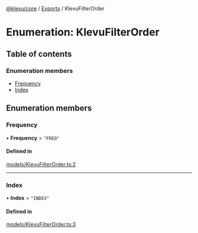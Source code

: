 [@klevu/core]() / [Exports](../modules.md) / KlevuFilterOrder

# Enumeration: KlevuFilterOrder

## Table of contents

### Enumeration members

- [Frequency](KlevuFilterOrder.md#frequency)
- [Index](KlevuFilterOrder.md#index)

## Enumeration members

### Frequency

• **Frequency** = `"FREQ"`

#### Defined in

[models/KlevuFilterOrder.ts:2](https://github.com/klevultd/frontend-sdk/blob/59ea899/packages/klevu-core/src/models/KlevuFilterOrder.ts#L2)

___

### Index

• **Index** = `"INDEX"`

#### Defined in

[models/KlevuFilterOrder.ts:3](https://github.com/klevultd/frontend-sdk/blob/59ea899/packages/klevu-core/src/models/KlevuFilterOrder.ts#L3)
